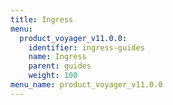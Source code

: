 ```yaml
---
title: Ingress
menu:
  product_voyager_v11.0.0:
    identifier: ingress-guides
    name: Ingress
    parent: guides
    weight: 100
menu_name: product_voyager_v11.0.0
---
```


